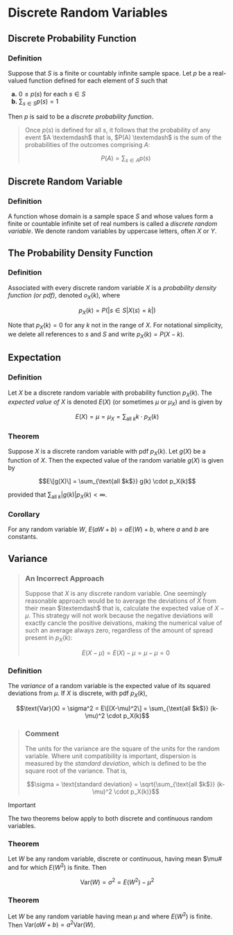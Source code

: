 # Discrete Random Variables

## Discrete Probability Function
### Definition
Suppose that $S$ is a finite or countably infinite sample space. Let $p$ be a real-valued function defined for each element of $S$ such that

&nbsp; **a.** $0 \leq p(s)$ for each $s \in S$\
&nbsp; **b.** $\sum_{s \in S} p(s) = 1$

Then $p$ is said to be a *discrete probability function*.

> Once $p(s)$ is defined for all $s$, it follows that the probability of any event $A \textemdash$ that is, $P(A) \textemdash$ is the sum of the probabilities of the outcomes comprising $A$:
>
> $$P(A) = \sum_{s \in A} p(s)$$

## Discrete Random Variable
### Definition

A function whose domain is a sample space $S$ and whose values form a finite or countable infinite set of real numbers is called a *discrete random variable*. We denote random variables by uppercase letters, often $X$ or $Y$.

## The Probability Density Function
### Definition

Associated with every discrete random variable $X$ is a *probability density function (or pdf)*, denoted $o_X(k)$, where

$$p_X(k) = P(| s \in S | X(s) = k |)$$

Note that $p_X(k) = 0$ for any $k$ not in the range of $X$. For notational simplicity, we delete all references to $s$ and $S$ and write $p_X(k) = P(X-k)$.

## Expectation
### Definition

Let $X$ be a discrete random variable with probability function $p_X(k)$. The *expected value of* $X$ is denoted $E(X)$ (or sometimes $\mu$ or $\mu_X$) and is given by 

$$E(X) = \mu = \mu_X = \sum_{\text{all $k$}} k \cdot p_X(k)$$

### Theorem

Suppose $X$ is a discrete random variable with pdf $p_X(k)$. Let $g(X)$ be a function of $X$. Then the expected value of the random variable $g(X)$ is given by

$$E\[g(X)\] = \sum_{\text{all $k$}} g(k) \cdot p_X(k)$$

provided that $\sum_{\text{all }k} |g(k)| p_X(k) < \infty$.

### Corollary

For any random variable $W$, $E(aW+b) = aE(W)+b$, where $a$ and $b$ are constants.

## Variance

> ### An Incorrect Approach
>
> Suppose that $X$ is any discrete random variable. One seemingly reasonable approach would be to average the deviations of $X$ from their mean $\textemdash$ that is, calculate the expected value of $X-\mu$. This strategy will not work because the negative deviations will exactly cancle the positive deivations, making the numerical value of such an average always zero, regardless of the amount of spread present in $p_X(k)$:
>
> $$E(X-\mu) = E(X) - \mu = \mu - \mu = 0$$

### Definition
The *variance* of a random variable is the expected value of its squared deviations from $\mu$. If $X$ is discrete, with pdf $p_X(k)$, 

$$\text{Var}(X) = \sigma^2 = E\[(X-\mu)^2\] = \sum_{\text{all $k$}} (k- \mu)^2 \cdot p_X(k)$$

> ### Comment
> The units for the variance are the square of the units for the random variable. Where unit compatibility is important, dispersion is measured by the *standard deviation*, which is defined to be the square root of the variance. That is,
>
> $$\sigma = \text{standard deviation} = \sqrt{\sum_{\text{all $k$}} (k- \mu)^2 \cdot p_X(k)}$$

> [!IMPORTANT]
> The two theorems below apply to both discrete and continuous random variables.

### Theorem
Let $W$ be any random variable, discrete or continuous, having mean $\mu# and for which $E(W^2)$ is finite. Then

$$\text{Var}(W) = \sigma^2 = E(W^2) - \mu^2$$

### Theorem
Let $W$ be any random variable having mean $\mu$ and where $E(W^2)$ is finite. Then $\text{Var}(aW + b) = a^2 \text{Var}(W)$.


